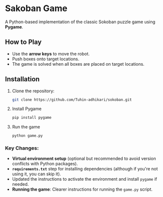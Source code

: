 # Sakoban Game

A Python-based implementation of the classic Sokoban puzzle game using **Pygame**.

## How to Play

- Use the **arrow keys** to move the robot.
- Push boxes onto target locations.
- The game is solved when all boxes are placed on target locations.

## Installation

1. Clone the repository:

   ```bash
   git clone https://github.com/Tuhin-adhikari/sokoban.git

2. Install Pygame

   ```bash
   pip install pygame

3. Run the game
   ```bash
   python game.py
   ```

### Key Changes:
- **Virtual environment setup** (optional but recommended to avoid version conflicts with Python packages).
- **`requirements.txt`** step for installing dependencies (although if you're not using it, you can skip it).
- Updated the instructions to activate the environment and install `pygame` if needed.
- **Running the game**: Clearer instructions for running the `game.py` script.
